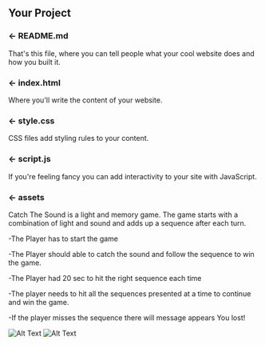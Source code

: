 
## Your Project

### ← README.md

That's this file, where you can tell people what your cool website does and how you built it.

### ← index.html

Where you'll write the content of your website.

### ← style.css

CSS files add styling rules to your content.

### ← script.js

If you're feeling fancy you can add interactivity to your site with JavaScript.

### ← assets
  
  
Catch The Sound is a light and memory game. 
The game starts with a combination of light and sound and adds up a sequence after each turn.

-The Player has to start the game

-The Player should able to catch the sound and follow the sequence to win the game.

-The Player had 20 sec to hit the right sequence each time

-The player needs to hit all the sequences presented at a time to continue and win the game.

-If the player misses the sequence there will message appears You lost!


  
  
  

![Alt Text](https://media.giphy.com/media/J2PwWYnF8RhXDPNF21/giphy.gif)
![Alt Text](https://media.giphy.com/media/0Fu1yjTzbr49EpY5Ys/giphy.gif)


